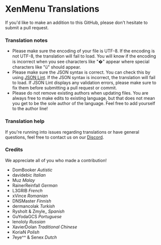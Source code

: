 # XenMenu Translations
If you'd like to make an addition to this GitHub, please don't hesitate to submit a pull request.

### Translation notes
- Please make sure the encoding of your file is UTF-8. If the encoding is not UTF-8, the translation will fail to load. You will know if the encoding is incorrect when you see characters like "�" appear where special characters like "ü" should appear.
- Please make sure the JSON syntax is correct. You can check this by using [JSON Lint](https://jsonlint.com/). If the JSON syntax is incorrect, the translation will fail to load. If JSON Lint displays any validation errors, please make sure to fix them before submitting a pull request or commit.
- Please do not remove existing authors when updating files. You are always free to make edits to existing language, but that does not mean you get to be the sole author of the language. Feel free to add yourself to the author line!

### Translation help
If you're running into issues regarding translations or have general questions, feel free to contact us on our [Discord](https://xenmenu.com/discord/).

### Credits
We appreciate all of you who made a contribution!

- DomBooker *Autistic*
- davidebic *Italian*
- Muz *Malay*
- RainerReinfall *German*
- L3GRIB *French*
- xVince *Romanian*
- DNSMaster *Finnish*
- dermancolak *Turkish*
- Rysholt & Zmyle_ *Spanish*
- GuYodaGCS *Portuguese*
- lenololy *Russian*
- XavierDolan *Traditional Chinese*
- KoriaN *Polish*
- 7eye^^ & Senex *Dutch*

